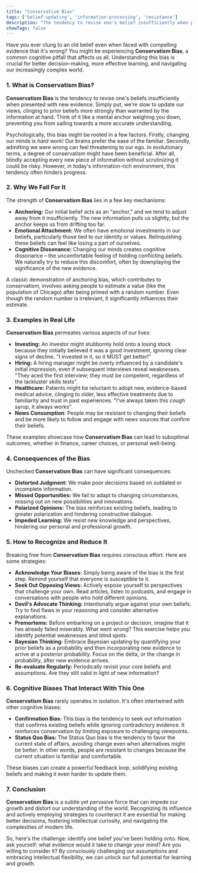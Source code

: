 ```yaml
---
title: "Conservatism Bias"
tags: ['belief-updating', 'information-processing', 'resistance']
description: "The tendency to revise one's belief insufficiently when presented with new evidence."
showTags: false
---
```



Have you ever clung to an old belief even when faced with compelling evidence that it's wrong? You might be experiencing **Conservatism Bias**, a common cognitive pitfall that affects us all. Understanding this bias is crucial for better decision-making, more effective learning, and navigating our increasingly complex world.

### 1. What is Conservatism Bias?

**Conservatism Bias** is the tendency to revise one's beliefs insufficiently when presented with new evidence. Simply put, we're slow to update our views, clinging to prior beliefs more strongly than warranted by the information at hand. Think of it like a mental anchor weighing you down, preventing you from sailing towards a more accurate understanding.

Psychologically, this bias might be rooted in a few factors. Firstly, changing our minds is *hard* work! Our brains prefer the ease of the familiar. Secondly, admitting we were wrong can feel threatening to our ego. In evolutionary terms, a degree of conservatism might have been beneficial. After all, blindly accepting every new piece of information without scrutinizing it could be risky. However, in today's information-rich environment, this tendency often hinders progress.

### 2. Why We Fall For It

The strength of **Conservatism Bias** lies in a few key mechanisms:

*   **Anchoring:** Our initial belief acts as an "anchor," and we tend to adjust away from it insufficiently. The new information pulls us slightly, but the anchor keeps us from drifting too far.
*   **Emotional Attachment:** We often have emotional investments in our beliefs, particularly those tied to our identity or values. Relinquishing these beliefs can feel like losing a part of ourselves.
*   **Cognitive Dissonance:** Changing our minds creates cognitive dissonance – the uncomfortable feeling of holding conflicting beliefs. We naturally try to reduce this discomfort, often by downplaying the significance of the new evidence.

A classic demonstration of anchoring bias, which contributes to conservatism, involves asking people to estimate a value (like the population of Chicago) after being primed with a random number. Even though the random number is irrelevant, it significantly influences their estimate.

### 3. Examples in Real Life

**Conservatism Bias** permeates various aspects of our lives:

*   **Investing:** An investor might stubbornly hold onto a losing stock because they initially believed it was a good investment, ignoring clear signs of decline. "I invested in it, so it MUST get better!"
*   **Hiring:** A hiring manager might be overly influenced by a candidate's initial impression, even if subsequent interviews reveal weaknesses. "They aced the first interview; they must be competent, regardless of the lackluster skills tests".
*   **Healthcare:** Patients might be reluctant to adopt new, evidence-based medical advice, clinging to older, less effective treatments due to familiarity and trust in past experiences. "I've always taken this cough syrup, it always works".
*   **News Consumption**: People may be resistant to changing their beliefs and be more likely to follow and engage with news sources that confirm their beliefs.

These examples showcase how **Conservatism Bias** can lead to suboptimal outcomes, whether in finance, career choices, or personal well-being.

### 4. Consequences of the Bias

Unchecked **Conservatism Bias** can have significant consequences:

*   **Distorted Judgment:** We make poor decisions based on outdated or incomplete information.
*   **Missed Opportunities:** We fail to adapt to changing circumstances, missing out on new possibilities and innovations.
*   **Polarized Opinions:** The bias reinforces existing beliefs, leading to greater polarization and hindering constructive dialogue.
*   **Impeded Learning:** We resist new knowledge and perspectives, hindering our personal and professional growth.

### 5. How to Recognize and Reduce It

Breaking free from **Conservatism Bias** requires conscious effort. Here are some strategies:

*   **Acknowledge Your Biases:** Simply being aware of the bias is the first step. Remind yourself that everyone is susceptible to it.
*   **Seek Out Opposing Views:** Actively expose yourself to perspectives that challenge your own. Read articles, listen to podcasts, and engage in conversations with people who hold different opinions.
*   **Devil's Advocate Thinking:** Intentionally argue against your own beliefs. Try to find flaws in your reasoning and consider alternative explanations.
*   **Premortems:** Before embarking on a project or decision, imagine that it has already failed miserably. What went wrong? This exercise helps you identify potential weaknesses and blind spots.
*   **Bayesian Thinking:** Embrace Bayesian updating by quantifying your prior beliefs as a probability and then incorporating new evidence to arrive at a posterior probability. Focus on the delta, or the change in probability, after new evidence arrives.
*   **Re-evaluate Regularly:** Periodically revisit your core beliefs and assumptions. Are they still valid in light of new information?

### 6. Cognitive Biases That Interact With This One

**Conservatism Bias** rarely operates in isolation. It's often intertwined with other cognitive biases:

*   **Confirmation Bias:** This bias is the tendency to seek out information that confirms existing beliefs while ignoring contradictory evidence. It reinforces conservatism by limiting exposure to challenging viewpoints.
*   **Status Quo Bias:** The Status Quo bias is the tendency to favor the current state of affairs, avoiding change even when alternatives might be better. In other words, people are resistant to changes because the current situation is familiar and comfortable.

These biases can create a powerful feedback loop, solidifying existing beliefs and making it even harder to update them.

### 7. Conclusion

**Conservatism Bias** is a subtle yet pervasive force that can impede our growth and distort our understanding of the world. Recognizing its influence and actively employing strategies to counteract it are essential for making better decisions, fostering intellectual curiosity, and navigating the complexities of modern life.

So, here's the challenge: identify one belief you've been holding onto. Now, ask yourself: what evidence would it take to change your mind? Are you willing to consider it? By consciously challenging our assumptions and embracing intellectual flexibility, we can unlock our full potential for learning and growth.

